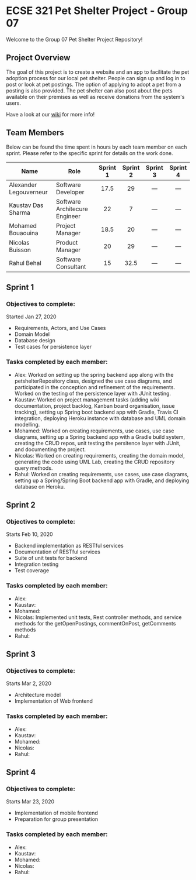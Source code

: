 # ECSE 321 Pet Shelter Project - Group 07

Welcome to the Group 07 Pet Shelter Project Repository!

## Project Overview 

The goal of this project is to create a website and an app to facilitate the pet adoption process for our local pet shelter. People can sign up and log in to post or look at pet postings. The option of applying to adopt a pet from a posting is also provided. The pet shelter can also post about the pets available on their premises as well as receive donations from the system's users.

Have a look at our [wiki](https://github.com/McGill-ECSE321-Winter2020/project-group-07/wiki) for more info!

## Team Members

Below can be found the time spent in hours by each team member on each sprint. Please refer to the specific sprint for details on the work done. 

| Name  | Role | Sprint 1 | Sprint 2 | Sprint 3 | Sprint 4 |
| ----- | ----- | :-----: | :-----: | :-----: | :-----: |
| Alexander Legouverneur  | Software Developer | 17.5 | 29 | &mdash; | &mdash; |
| Kaustav Das Sharma | Software Architecure Engineer | 22 | 7 | &mdash; | &mdash; |
| Mohamed Bouaouina | Project Manager | 18.5 | 20 | &mdash; | &mdash; |
| Nicolas Buisson | Product Manager | 20 | 29 | &mdash; | &mdash; |
| Rahul Behal | Software Consultant | 15 | 32.5 | &mdash; | &mdash; |

## Sprint 1 

### Objectives to complete:
Started Jan 27, 2020
* Requirements, Actors, and Use Cases
* Domain Model
* Database design
* Test cases for persistence layer

### Tasks completed by each member:
* Alex: Worked on setting up the spring backend app along with the petshelterRepository class, designed the use case diagrams, and participated in the conception and refinement of the requirements. Worked on the testing of the persistence layer with JUnit testing.
* Kaustav: Worked on project management tasks (adding wiki documentation, project backlog, Kanban board organisation, issue tracking), setting up Spring boot backend app with Gradle, Travis CI integration, deploying Heroku instance with database and UML domain modelling.
* Mohamed: Worked on creating requirements, use cases, use case diagrams, setting up a Spring backend app with a Gradle build system, creating the CRUD repos, unit testing the persitence layer with JUnit, and documenting the project.
* Nicolas: Worked on creating requirements, creating the domain model, generating the code using UML Lab, creating the CRUD repository query methods.
* Rahul: Worked on creating requirements, use cases, use case diagrams, setting up a Spring/Spring Boot backend app with Gradle, and deploying database on Heroku.

## Sprint 2

### Objectives to complete:
Starts Feb 10, 2020
* Backend implementation as RESTful services
* Documentation of RESTful services
* Suite of unit tests for backend
* Integration testing
* Test coverage

### Tasks completed by each member:
* Alex:
* Kaustav:
* Mohamed:
* Nicolas: Implemented unit tests, Rest controller methods, and service methods for the getOpenPostings, commentOnPost, getComments methods
* Rahul:

## Sprint 3

### Objectives to complete:
Starts Mar 2, 2020
* Architecture model
* Implementation of Web frontend

### Tasks completed by each member:
* Alex:
* Kaustav:
* Mohamed:
* Nicolas:
* Rahul:

## Sprint 4

### Objectives to complete:
Starts Mar 23, 2020
* Implementation of mobile frontend
* Preparation for group presentation 

### Tasks completed by each member:
* Alex:
* Kaustav:
* Mohamed:
* Nicolas:
* Rahul:
